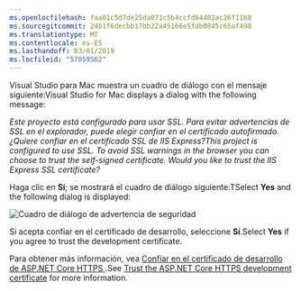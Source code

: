 ```yaml
---
ms.openlocfilehash: faa01c5d7de25da071c5b4ccfd64402ac26f11b8
ms.sourcegitcommit: 24b1f6decbb17bb22a45166e5fdb0845c65af498
ms.translationtype: MT
ms.contentlocale: es-ES
ms.lasthandoff: 03/01/2019
ms.locfileid: "57059562"
---
```

<span data-ttu-id="5b5af-101">Visual Studio para Mac muestra un cuadro de diálogo con el mensaje siguiente:</span><span class="sxs-lookup"><span data-stu-id="5b5af-101">Visual Studio for Mac displays a dialog with the following message:</span></span>

<span data-ttu-id="5b5af-102">*Este proyecto está configurado para usar SSL. Para evitar advertencias de SSL en el explorador, puede elegir confiar en el certificado autofirmado. ¿Quiere confiar en el certificado SSL de IIS Express?*</span><span class="sxs-lookup"><span data-stu-id="5b5af-102">*This project is configured to use SSL. To avoid SSL warnings in the browser you can choose to trust the self-signed certificate. Would you like to trust the IIS Express SSL certificate?*</span></span>

<span data-ttu-id="5b5af-103">Haga clic en **Sí**; se mostrará el cuadro de diálogo siguiente:</span><span class="sxs-lookup"><span data-stu-id="5b5af-103">TSelect **Yes** and the following dialog is displayed:</span></span>

![Cuadro de diálogo de advertencia de seguridad](~/getting-started/_static/cert.png)

<span data-ttu-id="5b5af-105">Si acepta confiar en el certificado de desarrollo, seleccione **Sí**.</span><span class="sxs-lookup"><span data-stu-id="5b5af-105">Select **Yes** if you agree to trust the development certificate.</span></span>

<span data-ttu-id="5b5af-106">Para obtener más información, vea [Confiar en el certificado de desarrollo de ASP.NET Core HTTPS ](xref:security/enforcing-ssl#trust-the-aspnet-core-https-development-certificate-on-windows-and-macos).</span><span class="sxs-lookup"><span data-stu-id="5b5af-106">See [Trust the ASP.NET Core HTTPS development certificate](xref:security/enforcing-ssl#trust-the-aspnet-core-https-development-certificate-on-windows-and-macos) for more information.</span></span>
